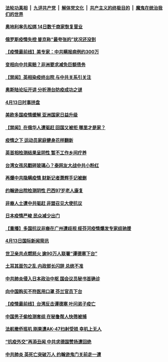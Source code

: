 ####  [法轮功真相](../../../../basic/blob/master/README.md?t=04141330) &nbsp;|&nbsp; [九评共产党](../../../../9ping.md/blob/master/README.md?t=04141330) &nbsp;|&nbsp; [解体党文化](../../../../jtdwh.md/blob/master/README.md?t=04141330)  &nbsp;|&nbsp; [共产主义的终极目的](../../../../gczydzjmd.md/blob/master/README.md?t=04141330) &nbsp;|&nbsp; [魔鬼在统治我们的世界](../../../../mgztzwmdsj.md/blob/master/README.md?t=04141330) 

#### [奥地利率先松绑 14日数千商家恢复营业](../pages/prog202/a102822678.md?t=04141330) 

#### [俄罗斯疫情失控  普京称“最夸张的”状况还没到](../pages/prog202/a102822648.md?t=04141330) 

#### [【疫情最前线】美专家：中共瞒报病例约300万](../pages/prog202/a102822618.md?t=04141330) 

#### [变相向中共索赔？非洲要求减免巨额债务](../pages/prog202/a102822624.md?t=04141330) 


#### [【禁闻】英相染疫终出院 与中共关系引关注](../pages/prog202/a102822541.md?t=04141330) 

#### [奥斯陆论坛开讲 分析港台防疫成功之谜](../pages/prog202/a102822529.md?t=04141330) 

#### [4月13日时事拼盘](../pages/prog202/a102822474.md?t=04141330) 

#### [美欧多国疫情缓解 亚洲国家日益升级](../pages/prog202/a102822471.md?t=04141330) 

#### [【禁闻】在俄华人遭驱赶 回国又被拒 哪里才是家？](../pages/prog202/a102822448.md?t=04141330) 

#### [疫情之下 运动员家庭健身花样翻新](../pages/prog202/a102822418.md?t=04141330) 


#### [英首相检测结果呈阴性 暂不工作乡间疗养](../pages/prog202/a102822339.md?t=04141330) 

#### [台湾女孩风戳碎玻璃心？泰网友大战中共小粉红](../pages/prog202/a102822258.md?t=04141330) 

#### [再爆中共隐瞒疫情 财新记者萧辉手记被删](../pages/prog202/a102822296.md?t=04141330) 

#### [约翰逊出院检测阴性 巴西97岁老人康复](../pages/prog202/a102822294.md?t=04141330) 

#### [非裔人士遭中共驱赶 非盟召见大使抗议](../pages/prog202/a102822280.md?t=04141330) 

#### [日本疫情严峻 民众减少出门](../pages/prog202/a102822196.md?t=04141330) 

#### [【重播】多国抗议非裔在广州遭歧视 绥芬河疫情爆发专家组驰援](../pages/prog202/a102822131.md?t=04141330) 


#### [4月13日国际新闻简讯](../pages/prog202/a102822043.md?t=04141330) 

#### [世卫亲共点燃怒火 逾90万人联署“谭德塞下台”](../pages/prog202/a102821917.md?t=04141330) 

#### [土耳其面包之乱 内政部长闪辞 总统不准](../pages/prog202/a102821905.md?t=04141330) 

#### [中共肺炎侵入日本政治中枢 国会议员秘书首确诊](../pages/prog202/a102821884.md?t=04141330) 

#### [向中国购买不符医用口罩 芬兰官员下台](../pages/prog202/a102821872.md?t=04141330) 

#### [【疫情最前线】台湾反击谭德塞 叶问弟子疫亡](../pages/prog202/a102821860.md?t=04141330) 

#### [中国男子偷检测套组 在秘鲁帮人快筛被捕](../pages/prog202/a102821862.md?t=04141330) 

#### [法航撤侨班机 刚果遭AK-47扫射受损 幸机上无人](../pages/prog202/a102821849.md?t=04141330) 

#### [“抗疫外交”再添丑闻 中共求德国赞扬遭回绝](../pages/prog202/a102821836.md?t=04141330) 

#### [中共肺炎 英死亡突破万人 约翰逊鬼门关前走一遭](../pages/prog202/a102821825.md?t=04141330) 

